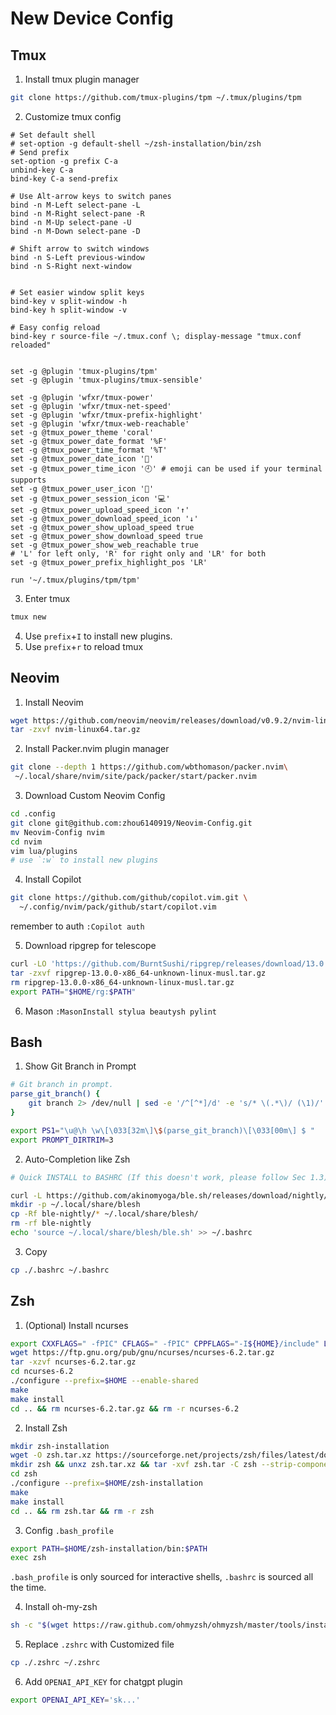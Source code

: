 # New Device Config

## Tmux

1. Install tmux plugin manager
```bash
git clone https://github.com/tmux-plugins/tpm ~/.tmux/plugins/tpm
```

2. Customize tmux config
```
# Set default shell
# set-option -g default-shell ~/zsh-installation/bin/zsh
# Send prefix
set-option -g prefix C-a
unbind-key C-a
bind-key C-a send-prefix

# Use Alt-arrow keys to switch panes
bind -n M-Left select-pane -L
bind -n M-Right select-pane -R
bind -n M-Up select-pane -U
bind -n M-Down select-pane -D

# Shift arrow to switch windows
bind -n S-Left previous-window
bind -n S-Right next-window


# Set easier window split keys
bind-key v split-window -h
bind-key h split-window -v

# Easy config reload
bind-key r source-file ~/.tmux.conf \; display-message "tmux.conf reloaded"


set -g @plugin 'tmux-plugins/tpm'
set -g @plugin 'tmux-plugins/tmux-sensible'

set -g @plugin 'wfxr/tmux-power'
set -g @plugin 'wfxr/tmux-net-speed'
set -g @plugin 'wfxr/tmux-prefix-highlight'
set -g @plugin 'wfxr/tmux-web-reachable'
set -g @tmux_power_theme 'coral'
set -g @tmux_power_date_format '%F'
set -g @tmux_power_time_format '%T'
set -g @tmux_power_date_icon '📅'
set -g @tmux_power_time_icon '🕘' # emoji can be used if your terminal supports
set -g @tmux_power_user_icon '🔑'
set -g @tmux_power_session_icon '💻'
set -g @tmux_power_upload_speed_icon '↑'
set -g @tmux_power_download_speed_icon '↓'
set -g @tmux_power_show_upload_speed true
set -g @tmux_power_show_download_speed true
set -g @tmux_power_show_web_reachable true
# 'L' for left only, 'R' for right only and 'LR' for both
set -g @tmux_power_prefix_highlight_pos 'LR'

run '~/.tmux/plugins/tpm/tpm'
```

3. Enter tmux
```bash
tmux new
```

4. Use `prefix`+`I` to install new plugins.
5. Use `prefix`+`r` to reload tmux

## Neovim

1. Install Neovim
```bash
wget https://github.com/neovim/neovim/releases/download/v0.9.2/nvim-linux64.tar.gz
tar -zxvf nvim-linux64.tar.gz
```

2. Install Packer.nvim plugin manager

```bash
git clone --depth 1 https://github.com/wbthomason/packer.nvim\
 ~/.local/share/nvim/site/pack/packer/start/packer.nvim
```


3. Download Custom Neovim Config
```bash
cd .config
git clone git@github.com:zhou6140919/Neovim-Config.git
mv Neovim-Config nvim
cd nvim
vim lua/plugins
# use `:w` to install new plugins
```

4. Install Copilot
```bash
git clone https://github.com/github/copilot.vim.git \
  ~/.config/nvim/pack/github/start/copilot.vim
```
remember to auth
`:Copilot auth`

5. Download ripgrep for telescope
```bash
curl -LO 'https://github.com/BurntSushi/ripgrep/releases/download/13.0.0/ripgrep-13.0.0-x86_64-unknown-linux-musl.tar.gz'
tar -zxvf ripgrep-13.0.0-x86_64-unknown-linux-musl.tar.gz
rm ripgrep-13.0.0-x86_64-unknown-linux-musl.tar.gz
export PATH="$HOME/rg:$PATH"
```

6. Mason
`:MasonInstall stylua beautysh pylint`

## Bash

1. Show Git Branch in Prompt
```bash
# Git branch in prompt.
parse_git_branch() {
    git branch 2> /dev/null | sed -e '/^[^*]/d' -e 's/* \(.*\)/ (\1)/'
}

export PS1="\u@\h \w\[\033[32m\]\$(parse_git_branch)\[\033[00m\] $ "
export PROMPT_DIRTRIM=3
```

2. Auto-Completion like Zsh
```bash
# Quick INSTALL to BASHRC (If this doesn't work, please follow Sec 1.3)

curl -L https://github.com/akinomyoga/ble.sh/releases/download/nightly/ble-nightly.tar.xz | tar xJf -
mkdir -p ~/.local/share/blesh
cp -Rf ble-nightly/* ~/.local/share/blesh/
rm -rf ble-nightly
echo 'source ~/.local/share/blesh/ble.sh' >> ~/.bashrc
```

3. Copy
```bash
cp ./.bashrc ~/.bashrc
```

## Zsh

1. (Optional) Install ncurses
```bash
export CXXFLAGS=" -fPIC" CFLAGS=" -fPIC" CPPFLAGS="-I${HOME}/include" LDFLAGS="-L${HOME}/lib"
wget https://ftp.gnu.org/pub/gnu/ncurses/ncurses-6.2.tar.gz
tar -xzvf ncurses-6.2.tar.gz
cd ncurses-6.2
./configure --prefix=$HOME --enable-shared
make
make install
cd .. && rm ncurses-6.2.tar.gz && rm -r ncurses-6.2
```

2. Install Zsh
```bash
mkdir zsh-installation
wget -O zsh.tar.xz https://sourceforge.net/projects/zsh/files/latest/download
mkdir zsh && unxz zsh.tar.xz && tar -xvf zsh.tar -C zsh --strip-components 1
cd zsh
./configure --prefix=$HOME/zsh-installation
make
make install
cd .. && rm zsh.tar && rm -r zsh
```

3. Config `.bash_profile`

```bash
export PATH=$HOME/zsh-installation/bin:$PATH
exec zsh
```
`.bash_profile` is only sourced for interactive shells, `.bashrc` is sourced all the time.

4. Install oh-my-zsh
```bash
sh -c "$(wget https://raw.github.com/ohmyzsh/ohmyzsh/master/tools/install.sh -O -)"
```

5. Replace `.zshrc` with Customized file
```bash
cp ./.zshrc ~/.zshrc
```

6. Add `OPENAI_API_KEY` for chatgpt plugin
```bash
export OPENAI_API_KEY='sk...'
```
